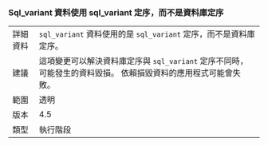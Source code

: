 ### <a name="sqlvariant-data-uses-sqlvariant-collation-rather-than-database-collation"></a>Sql_variant 資料使用 sql_variant 定序，而不是資料庫定序

|   |   |
|---|---|
|詳細資料|<code>sql_variant</code> 資料使用的是 <code>sql_variant</code> 定序，而不是資料庫定序。|
|建議|這項變更可以解決資料庫定序與 <code>sql_variant</code> 定序不同時，可能發生的資料毀損。 依賴損毀資料的應用程式可能會失敗。|
|範圍|透明|
|版本|4.5|
|類型|執行階段|

